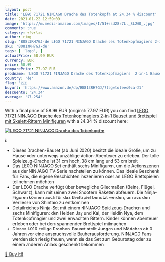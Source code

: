 ```yaml
---
layout: post
title: 'LEGO 71721 NINJAGO Drache des Totenkopfm at 24.34 % discount'
date: 2021-01-22 12:59:09
image: 'https://m.media-amazon.com/images/I/51+nsd28r7L._SL200_.jpg'
comments: true
category: ofertas
author: ring
slug: 'B0813RH7GJ-de LEGO 71721 NINJAGO Drache des Totenkopfmagiers 2-in-1...'
sku: 'B0813RH7GJ-de'
tags: [ 'lego', ]
actualPrice: 58.99 EUR
currency: EUR
price: 58.99
comparePrice: 77.97 EUR
prodname: 'LEGO 71721 NINJAGO Drache des Totenkopfmagiers  2-in-1 Bauset und Brettspiel mit Skelett-Rittern Minifiguren'
country: 'de'
flag: '🇩🇪'
buyurl: 'https://www.amazon.de/dp/B0813RH7GJ/?tag=tolees0ca-21'
descuento: '24.34'
average: '57.254'
---
```


With a final price of 58.99 EUR (original: 77.97 EUR) you can find [LEGO 71721 NINJAGO Drache des Totenkopfmagiers  2-in-1 Bauset und Brettspiel mit Skelett-Rittern Minifiguren](https://www.amazon.de/dp/B0813RH7GJ/?tag=tolees0ca-21) with a  24.34 % discount here:

[![LEGO 71721 NINJAGO Drache des Totenkopfm](https://m.media-amazon.com/images/I/51+nsd28r7L._SL200_.jpg)](https://www.amazon.de/dp/B0813RH7GJ/?tag=tolees0ca-21)

ℹ️:

- Dieses Drachen-Bauset (ab Juni 2020) besitzt die ideale Größe, um zu Hause oder unterwegs unzählige Action-Abenteuer zu erleben. Der tolle Spielzeug-Drache ist 31 cm hoch, 38 cm lang und 53 cm breit
- Das LEGO NINJAGO Set enthält sechs Minifiguren, um die Actionszenen aus der NINJAGO TV-Serie nachstellen zu können. Das ideale Geschenk für Fans, die eigene Geschichten inszenieren oder an LEGO Brettspielen teilnehmen möchten
- Der LEGO Drache verfügt über bewegliche Gliedmaßen (Beine, Flügel, Schwanz), kann mit seinen zwei Shootern Raketen abfeuern. Die Ninja-Figuren können auch für das Brettspiel benutzt werden, um aus den Verliesen von Shintaro zu entkommen
- Detailreiches Ninja-Set mit einem NINJAGO Spielzeug-Drachen und sechs Minifiguren: den Helden Jay und Kai, der Heldin Nya, dem Totenkopfmagier und zwei erwachten Rittern. Kinder können Abenteuer erleben oder bei dem spannenden Brettspiel mitmachen
- Dieses 1.016-teilige Drachen-Bauset stellt Jungen und Mädchen ab 9 Jahren vor eine anspruchsvolle Bauherausforderung. NINJAGO Fans werden sich riesig freuen, wenn sie das Set zum Geburtstag oder zu einem anderen Anlass geschenkt bekommen

[🛒 Buy it!!](https://www.amazon.de/dp/B0813RH7GJ/?tag=tolees0ca-21)
